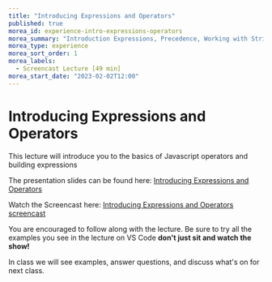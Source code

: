 ```yaml
---
title: "Introducing Expressions and Operators"
published: true
morea_id: experience-intro-expressions-operators
morea_summary: "Introduction Expressions, Precedence, Working with Strings."
morea_type: experience 
morea_sort_order: 1
morea_labels:
  - Screencast Lecture [49 min]
morea_start_date: "2023-02-02T12:00"
---
```


# Introducing Expressions and Operators
This lecture will introduce you to the basics of Javascript operators and building expressions

The presentation slides can be found here:
[Introducing Expressions and Operators](ITM352_expressions_operators.pptx)

Watch the Screencast here:
[Introducing Expressions and Operators screencast](https://youtu.be/eVYgs4rTCzw)

You are encouraged to follow along with the lecture. Be sure to try all the examples you see in the lecture on VS Code **don't just sit and watch the show!**

In class we will see examples, answer questions, and discuss what's on for next class. 